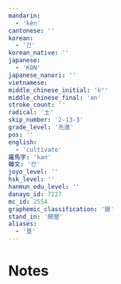 ```yaml
---
mandarin:
  - 'kěn'
cantonese: ''
korean:
  - '간'
korean_native: ''
japanese:
  - 'KON'
japanese_nanori: ''
vietnamese:
middle_chinese_initial: 'kʰ'
middle_chinese_final: 'ən'
stroke_count: ''
radical: '土'
skip_number: '2-13-3'
grade_level: '先進'
pos: ''
english:
  - 'cultivate'
羅馬字: 'kan'
韓文: '칸'
joyo_level: ''
hsk_level: ''
hanmun_edu_level: ''
danayo_id: 7227
mc_id: 2554
graphemic_classification: '貇'
stand_in: '開墾'
aliases:
  - '垦'
---
```


# Notes
